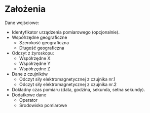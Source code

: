 # Założenia 

Dane wejściowe: 
* Identyfikator urządzenia pomiarowego (opcjonalnie).
* Współrzędne geograficzne
    * Szerokość geograficzna
    * Długość geograficzna
* Odczyt z żyroskopu:
    * Współrzędne X
    * Współrzędne Y
    * Współrzędne Z
* Dane z czujników
    * Odczyt siły elektromagnetycznej z czujnika nr.1
    * Odczyt siły elektromagnetycznej z czujnika nr.2
* Dokładny czas pomiaru (data, godzina, sekunda, setna sekundy).
* Dodatkowe dane
    * Operator
    * Środowisko pomiarowe
  
